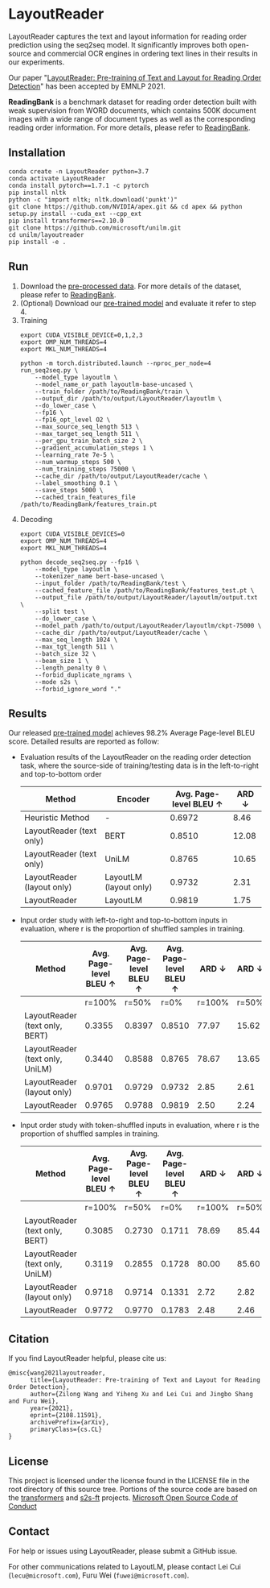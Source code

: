 # LayoutReader

LayoutReader captures the text and layout information for reading order prediction using the seq2seq model. It significantly improves both open-source and commercial OCR engines in ordering text lines in their results in our experiments.


Our paper "[LayoutReader: Pre-training of Text and Layout for Reading Order Detection](https://arxiv.org/pdf/2108.11591.pdf)" has been accepted by EMNLP 2021.

**ReadingBank** is a benchmark dataset for reading order detection built with weak supervision from WORD documents, which contains 500K document images with a wide range of document types as well as the corresponding reading order information. For more details, please refer to [ReadingBank](https://aka.ms/readingbank).

## Installation
~~~
conda create -n LayoutReader python=3.7
conda activate LayoutReader
conda install pytorch==1.7.1 -c pytorch
pip install nltk
python -c "import nltk; nltk.download('punkt')"
git clone https://github.com/NVIDIA/apex.git && cd apex && python setup.py install --cuda_ext --cpp_ext
pip install transformers==2.10.0
git clone https://github.com/microsoft/unilm.git
cd unilm/layoutreader
pip install -e .
~~~

## Run
1. Download the [pre-processed data](https://layoutlm.blob.core.windows.net/readingbank/dataset/ReadingBank.zip). For more details of the dataset, please refer to [ReadingBank](https://aka.ms/readingbank).
2. (Optional) Download our [pre-trained model](https://layoutlm.blob.core.windows.net/readingbank/dataset/layoutreader-base-readingbank.zip) and evaluate it refer to step 4.
3. Training
    ~~~
    export CUDA_VISIBLE_DEVICE=0,1,2,3
    export OMP_NUM_THREADS=4
    export MKL_NUM_THREADS=4
    
    python -m torch.distributed.launch --nproc_per_node=4 run_seq2seq.py \
        --model_type layoutlm \
        --model_name_or_path layoutlm-base-uncased \
        --train_folder /path/to/ReadingBank/train \
        --output_dir /path/to/output/LayoutReader/layoutlm \
        --do_lower_case \
        --fp16 \
        --fp16_opt_level O2 \
        --max_source_seq_length 513 \
        --max_target_seq_length 511 \
        --per_gpu_train_batch_size 2 \
        --gradient_accumulation_steps 1 \
        --learning_rate 7e-5 \
        --num_warmup_steps 500 \
        --num_training_steps 75000 \
        --cache_dir /path/to/output/LayoutReader/cache \
        --label_smoothing 0.1 \
        --save_steps 5000 \
        --cached_train_features_file /path/to/ReadingBank/features_train.pt
    ~~~
4. Decoding
    ~~~
    export CUDA_VISIBLE_DEVICES=0
    export OMP_NUM_THREADS=4
    export MKL_NUM_THREADS=4
    
    python decode_seq2seq.py --fp16 \
        --model_type layoutlm \
        --tokenizer_name bert-base-uncased \
        --input_folder /path/to/ReadingBank/test \
        --cached_feature_file /path/to/ReadingBank/features_test.pt \
        --output_file /path/to/output/LayoutReader/layoutlm/output.txt \
        --split test \
        --do_lower_case \
        --model_path /path/to/output/LayoutReader/layoutlm/ckpt-75000 \
        --cache_dir /path/to/output/LayoutReader/cache \
        --max_seq_length 1024 \
        --max_tgt_length 511 \
        --batch_size 32 \
        --beam_size 1 \
        --length_penalty 0 \
        --forbid_duplicate_ngrams \
        --mode s2s \
        --forbid_ignore_word "."
    ~~~

## Results
Our released [pre-trained model](https://layoutlm.blob.core.windows.net/readingbank/dataset/layoutreader-base-readingbank.zip) achieves 98.2% Average Page-level BLEU score. Detailed results are reported as follow:

* Evaluation results of the LayoutReader on the reading order detection task, where the source-side of training/testing data is in the left-to-right and top-to-bottom order

  | Method                     | Encoder                | Avg. Page-level BLEU ↑ | ARD ↓ |
  | -------------------------- | ---------------------- | ---------------------- | ----- |
  | Heuristic Method           | -                      | 0.6972                 | 8.46  |
  | LayoutReader (text only)   | BERT                   | 0.8510                 | 12.08 |
  | LayoutReader (text only)   | UniLM                  | 0.8765                 | 10.65 |
  | LayoutReader (layout only) | LayoutLM (layout only) | 0.9732                 | 2.31  |
  | LayoutReader               | LayoutLM               | 0.9819                 | 1.75  |

* Input order study with left-to-right and top-to-bottom inputs in evaluation, where r is the proportion of
shuffled samples in training.

  | Method                          | Avg. Page-level BLEU ↑ | Avg. Page-level BLEU ↑ | Avg. Page-level BLEU ↑ | ARD ↓  | ARD ↓ | ARD ↓ |
  |---------------------------------|------------------------|------------------------|------------------------|--------|-------|-------|
  |                                 | r=100%                 | r=50%                  | r=0%                   | r=100% | r=50% | r=0%  |
  | LayoutReader (text only, BERT)  | 0.3355                 | 0.8397                 | 0.8510                 | 77.97  | 15.62 | 12.08 |
  | LayoutReader (text only, UniLM) | 0.3440                 | 0.8588                 | 0.8765                 | 78.67  | 13.65 | 10.65 |
  | LayoutReader (layout only)      | 0.9701                 | 0.9729                 | 0.9732                 | 2.85   | 2.61  | 2.31  |
  | LayoutReader                    | 0.9765                 | 0.9788                 | 0.9819                 | 2.50   | 2.24  | 1.75  |

* Input order study with token-shuffled inputs in evaluation, where r is the proportion of shuffled samples in training.

  | Method                          | Avg. Page-level BLEU ↑ | Avg. Page-level BLEU ↑ | Avg. Page-level BLEU ↑ | ARD ↓  | ARD ↓ | ARD ↓  |
  |---------------------------------|------------------------|------------------------|------------------------|--------|-------|--------|
  |                                 | r=100%                 | r=50%                  | r=0%                   | r=100% | r=50% | r=0%   |
  | LayoutReader (text only, BERT)  | 0.3085                 | 0.2730                 | 0.1711                 | 78.69  | 85.44 | 67.96  |
  | LayoutReader (text only, UniLM) | 0.3119                 | 0.2855                 | 0.1728                 | 80.00  | 85.60 | 71.13  |
  | LayoutReader (layout only)      | 0.9718                 | 0.9714                 | 0.1331                 | 2.72   | 2.82  | 105.40 |
  | LayoutReader                    | 0.9772                 | 0.9770                 | 0.1783                 | 2.48   | 2.46  | 72.94  |

## Citation

If you find LayoutReader helpful, please cite us:
```
@misc{wang2021layoutreader,
      title={LayoutReader: Pre-training of Text and Layout for Reading Order Detection}, 
      author={Zilong Wang and Yiheng Xu and Lei Cui and Jingbo Shang and Furu Wei},
      year={2021},
      eprint={2108.11591},
      archivePrefix={arXiv},
      primaryClass={cs.CL}
}
```


## License

This project is licensed under the license found in the LICENSE file in the root directory of this source tree.
Portions of the source code are based on the [transformers](https://github.com/huggingface/transformers) and [s2s-ft](../s2s-ft) projects.
[Microsoft Open Source Code of Conduct](https://opensource.microsoft.com/codeofconduct)

## Contact

For help or issues using LayoutReader, please submit a GitHub issue.

For other communications related to LayoutLM, please contact Lei Cui (`lecu@microsoft.com`), Furu Wei (`fuwei@microsoft.com`).